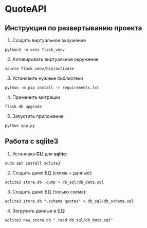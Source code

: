 # QuoteAPI

## Инструкция по развертыванию проекта
1. Создать виртуальное окружение
```
python3 -m venv flask_venv
```
2. Активировать виртуальное окружение
```
source flask_venv/bin/activate
```
3. Установить нужные библиотеки
```
python -m pip install -r requirements.txt
```
4. Применить миграции
```
flask db upgrade
```
5. Запустить приложение
```
python app.py
```

## Работа с sqlite3

1. Установка **CLI** для **sqlite**: 
```
sudo apt install sqlite3
```
2. Создать дамп БД (схема + данные): 
```
sqlite3 store.db .dump > db_sql/db_data.sql
```
3. Создать дамп БД (только схема): 
```
sqlite3 store.db ".schema quotes" > db_sql/db_schema.sql
```
4. Загрузить данные в БД: 
```
sqlite3 new_store.db ".read db_sql/db_data.sql"
```